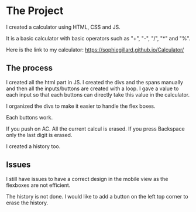 # The Project
I created a calculator using HTML, CSS and JS. 

It is a basic calculator with basic operators such as "+", "-", "/", "*" and "%".

Here is the link to my calculator: https://sophiegillard.github.io/Calculator/

## The process
I created all the html part in JS. 
I created the divs and the spans manually and then all the inputs/buttons are created with a loop. I gave a value to each input so that each buttons can directly take this value in the calculator.

I organized the divs to make it easier to handle the flex boxes.

Each buttons work. 

If you push on AC. All the current calcul is erased. If you press Backspace only the last digit is erased. 

I created a history too.

## Issues
I still have issues to have a correct design in the mobile view as the flexboxes are not efficient.

The history is not done. I would like to add a button on the left top corner to erase the history.
